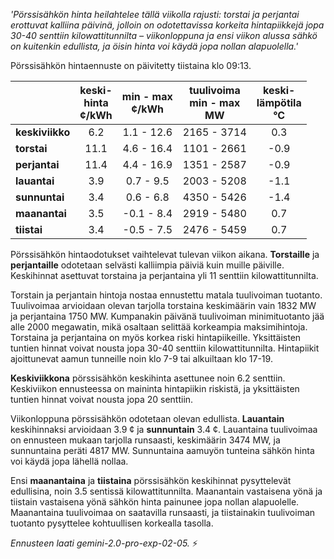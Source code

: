 *'Pörssisähkön hinta heilahtelee tällä viikolla rajusti: torstai ja perjantai erottuvat kalliina päivinä, jolloin on odotettavissa korkeita hintapiikkejä jopa 30-40 senttiin kilowattitunnilta – viikonloppuna ja ensi viikon alussa sähkö on kuitenkin edullista, ja öisin hinta voi käydä jopa nollan alapuolella.'*


Pörssisähkön hintaennuste on päivitetty tiistaina klo 09:13.

|    | keski-<br>hinta<br>¢/kWh | min - max<br>¢/kWh | tuulivoima<br>min - max<br>MW | keski-<br>lämpötila<br>°C |
|:---|:---:|:---:|:---:|:---:|
| **keskiviikko** | 6.2 | 1.1 - 12.6 | 2165 - 3714 | 0.3 |
| **torstai** | 11.1 | 4.6 - 16.4 | 1101 - 2661 | -0.9 |
| **perjantai** | 11.4 | 4.4 - 16.9 | 1351 - 2587 | -0.9 |
| **lauantai** | 3.9 | 0.7 - 9.5 | 2003 - 5208 | -1.1 |
| **sunnuntai** | 3.4 | 0.6 - 6.8 | 4350 - 5426 | -1.4 |
| **maanantai** | 3.5 | -0.1 - 8.4 | 2919 - 5480 | 0.7 |
| **tiistai** | 3.4 | -0.5 - 7.5 | 2476 - 5459 | 0.7 |

Pörssisähkön hintaodotukset vaihtelevat tulevan viikon aikana. **Torstaille** ja **perjantaille** odotetaan selvästi kalliimpia päiviä kuin muille päiville. Keskihinnat asettuvat torstaina ja perjantaina yli 11 senttiin kilowattitunnilta.

Torstain ja perjantain hintoja nostaa ennustettu matala tuulivoiman tuotanto. Tuulivoimaa arvioidaan olevan tarjolla torstaina keskimäärin vain 1832 MW ja perjantaina 1750 MW. Kumpanakin päivänä tuulivoiman minimituotanto jää alle 2000 megawatin, mikä osaltaan selittää korkeampia maksimihintoja. Torstaina ja perjantaina on myös korkea riski hintapiikeille. Yksittäisten tuntien hinnat voivat nousta jopa 30-40 senttiin kilowattitunnilta. Hintapiikit ajoittunevat aamun tunneille noin klo 7-9 tai alkuiltaan klo 17-19.

**Keskiviikkona** pörssisähkön keskihinta asettunee noin 6.2 senttiin. Keskiviikon ennusteessa on maininta hintapiikin riskistä, ja yksittäisten tuntien hinnat voivat nousta jopa 20 senttiin.

Viikonloppuna pörssisähkön odotetaan olevan edullista. **Lauantain** keskihinnaksi arvioidaan 3.9 ¢ ja **sunnuntain** 3.4 ¢. Lauantaina tuulivoimaa on ennusteen mukaan tarjolla runsaasti, keskimäärin 3474 MW, ja sunnuntaina peräti 4817 MW. Sunnuntaina aamuyön tunteina sähkön hinta voi käydä jopa lähellä nollaa.

Ensi **maanantaina** ja **tiistaina** pörssisähkön keskihinnat pysyttelevät edullisina, noin 3.5 sentissä kilowattitunnilta. Maanantain vastaisena yönä ja tiistain vastaisena yönä sähkön hinta painunee jopa nollan alapuolelle. Maanantaina tuulivoimaa on saatavilla runsaasti, ja tiistainakin tuulivoiman tuotanto pysyttelee kohtuullisen korkealla tasolla.

*Ennusteen laati gemini-2.0-pro-exp-02-05.* ⚡️

